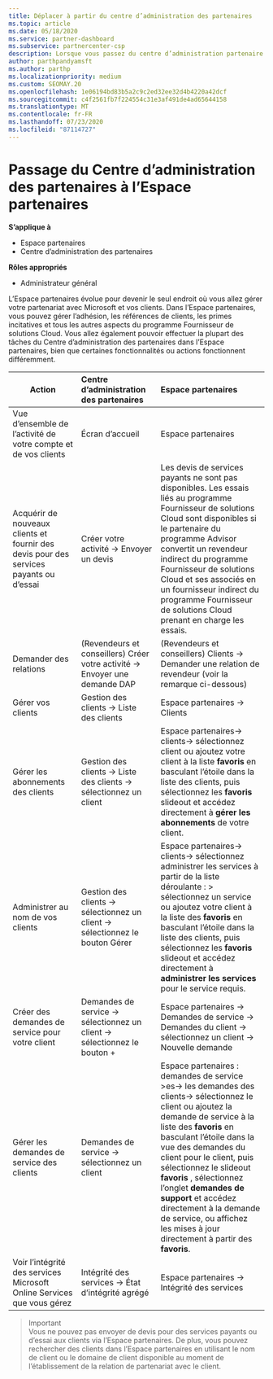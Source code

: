 ```yaml
---
title: Déplacer à partir du centre d’administration des partenaires
ms.topic: article
ms.date: 05/18/2020
ms.service: partner-dashboard
ms.subservice: partnercenter-csp
description: Lorsque vous passez du centre d’administration partenaire (PAC) à l’espace partenaires, Découvrez comment gérer l’appartenance à un programme CSP, les références client, les incentives et bien plus encore.
author: parthpandyamsft
ms.author: parthp
ms.localizationpriority: medium
ms.custom: SEOMAY.20
ms.openlocfilehash: 1e06194bd83b5a2c9c2ed32ee32d4b4220a42dcf
ms.sourcegitcommit: c4f2561fb7f224554c31e3af491de4ad65644158
ms.translationtype: MT
ms.contentlocale: fr-FR
ms.lasthandoff: 07/23/2020
ms.locfileid: "87114727"
---
```

# <a name="moving-from-partner-admin-center-pac-to-the-partner-center"></a>Passage du Centre d’administration des partenaires à l’Espace partenaires

**S’applique à**
- Espace partenaires
- Centre d’administration des partenaires

**Rôles appropriés**
- Administrateur général

L’Espace partenaires évolue pour devenir le seul endroit où vous allez gérer votre partenariat avec Microsoft et vos clients. Dans l’Espace partenaires, vous pouvez gérer l’adhésion, les références de clients, les primes incitatives et tous les autres aspects du programme Fournisseur de solutions Cloud. Vous allez également pouvoir effectuer la plupart des tâches du Centre d’administration des partenaires dans l’Espace partenaires, bien que certaines fonctionnalités ou actions fonctionnent différemment.


|**Action**   |**Centre d’administration des partenaires**   |**Espace partenaires**   |
|--------------|:--------------|:---------------|
|Vue d’ensemble de l’activité de votre compte et de vos clients|Écran d’accueil|Espace partenaires|
|Acquérir de nouveaux clients et fournir des devis pour des services payants ou d’essai|Créer votre activité -> Envoyer un devis|Les devis de services payants ne sont pas disponibles. Les essais liés au programme Fournisseur de solutions Cloud sont disponibles si le partenaire du programme Advisor convertit un revendeur indirect du programme Fournisseur de solutions Cloud et ses associés en un fournisseur indirect du programme Fournisseur de solutions Cloud prenant en charge les essais. |
|Demander des relations|(Revendeurs et conseillers) Créer votre activité -> Envoyer une demande DAP|(Revendeurs et conseillers) Clients -> Demander une relation de revendeur (voir la remarque ci-dessous)|
|Gérer vos clients|Gestion des clients -> Liste des clients|Espace partenaires -> Clients|
|Gérer les abonnements des clients|Gestion des clients -> Liste des clients -> sélectionnez un client|Espace partenaires-> clients-> sélectionnez client ou ajoutez votre client à la liste **favoris** en basculant l’étoile dans la liste des clients, puis sélectionnez les **favoris** slideout et accédez directement à **gérer les abonnements** de votre client.|
|Administrer au nom de vos clients|Gestion des clients -> sélectionnez un client -> sélectionnez le bouton Gérer|Espace partenaires-> clients-> sélectionnez administrer les services à partir de la liste déroulante : > sélectionnez un service ou ajoutez votre client à la liste des **favoris** en basculant l’étoile dans la liste des clients, puis sélectionnez les **favoris** slideout et accédez directement à **administrer les services** pour le service requis.|
|Créer des demandes de service pour votre client|Demandes de service -> sélectionnez un client -> sélectionnez le bouton + | Espace partenaires -> Demandes de service -> Demandes du client -> sélectionnez un client -> Nouvelle demande|
|Gérer les demandes de service des clients| Demandes de service -> sélectionnez un client|Espace partenaires : demandes de service >es-> les demandes des clients-> sélectionnez le client ou ajoutez la demande de service à la liste des **favoris** en basculant l’étoile dans la vue des demandes du client pour le client, puis sélectionnez le slideout **favoris** , sélectionnez l’onglet **demandes de support** et accédez directement à la demande de service, ou affichez les mises à jour directement à partir des **favoris**.|
|Voir l’intégrité des services Microsoft Online Services que vous gérez|Intégrité des services -> État d’intégrité agrégé|Espace partenaires -> Intégrité des services|

>Important<br>
Vous ne pouvez pas envoyer de devis pour des services payants ou d’essai aux clients via l’Espace partenaires. De plus, vous pouvez rechercher des clients dans l’Espace partenaires en utilisant le nom de client ou le domaine de client disponible au moment de l’établissement de la relation de partenariat avec le client.
